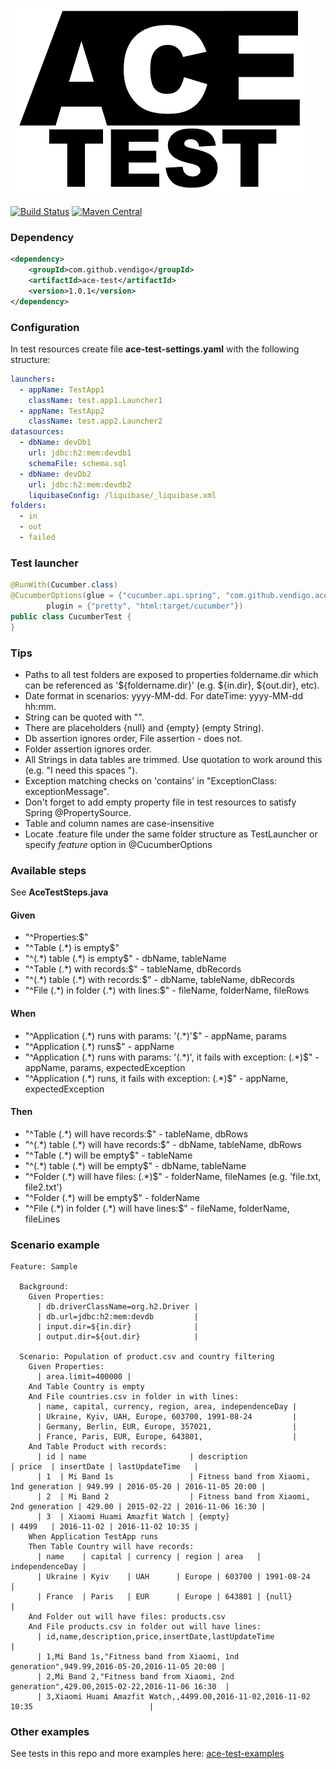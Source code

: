 ![ace-test](/ace-test-logo.png?raw=true "ace-test")

[![Build Status](https://travis-ci.org/vendigo/ace-test.svg?branch=master)](https://travis-ci.org/vendigo/ace-test)
[![Maven Central](https://img.shields.io/maven-central/v/com.github.vendigo/ace-test.svg)](http://search.maven.org/#search%7Cga%7C1%7Cace-test)

### Dependency

```xml
<dependency>
    <groupId>com.github.vendigo</groupId>
    <artifactId>ace-test</artifactId>
    <version>1.0.1</version>
</dependency>
```

### Configuration

In test resources create file **ace-test-settings.yaml** with the following structure:

```yaml
launchers:
  - appName: TestApp1
    className: test.app1.Launcher1
  - appName: TestApp2
    className: test.app2.Launcher2
datasources:
  - dbName: devDb1
    url: jdbc:h2:mem:devdb1
    schemaFile: schema.sql
  - dbName: devDb2
    url: jdbc:h2:mem:devdb2
    liquibaseConfig: /liquibase/_liquibase.xml
folders:
  - in
  - out
  - failed
```

### Test launcher

```java
@RunWith(Cucumber.class)
@CucumberOptions(glue = {"cucumber.api.spring", "com.github.vendigo.acetest.cucumber"},
        plugin = {"pretty", "html:target/cucumber"})
public class CucumberTest {
}
```

### Tips

* Paths to all test folders are exposed to properties foldername.dir which can be referenced as '${foldername.dir}'
(e.g. ${in.dir}, ${out.dir}, etc).
* Date format in scenarios: yyyy-MM-dd. For dateTime: yyyy-MM-dd hh:mm.
* String can be quoted with "".
* There are placeholders {null} and {empty} (empty String).
* Db assertion ignores order, File assertion - does not.
* Folder assertion ignores order.
* All Strings in data tables are trimmed. Use quotation to work around this (e.g. "I need this spaces   ").
* Exception matching checks on 'contains' in "ExceptionClass: exceptionMessage".
* Don't forget to add empty property file in test resources to satisfy Spring @PropertySource.
* Table and column names are case-insensitive
* Locate .feature file under the same folder structure as TestLauncher or specify *feature* option in @CucumberOptions

### Available steps

See **AceTestSteps.java**

#### Given

* "^Properties:$"
* "^Table (.\*) is empty$"
* "^(.\*) table (.\*) is empty$" - dbName, tableName
* "^Table (.*) with records:$" - tableName, dbRecords
* "^(.\*) table (.\*) with records:$" - dbName, tableName, dbRecords
* "^File (.\*) in folder (.\*) with lines:$"  - fileName, folderName, fileRows

#### When

* "^Application (.\*) runs with params: '(.\*)'$" - appName, params
* "^Application (.\*) runs$" - appName
* "^Application (.\*) runs with params: '(.\*)', it fails with exception: (.\*)$" - appName, params, expectedException
* "^Application (.\*) runs, it fails with exception: (.\*)$" - appName, expectedException

#### Then

* "^Table (.\*) will have records:$" - tableName, dbRows
* "^(.\*) table (.\*) will have records:$" - dbName, tableName, dbRows
* "^Table (.\*) will be empty$" - tableName
* "^(.\*) table (.\*) will be empty$" - dbName, tableName
* "^Folder (.\*) will have files: (.\*)$" - folderName, fileNames (e.g. 'file.txt, file2.txt')
* "^Folder (.*) will be empty$" - folderName
* "^File (.\*) in folder (.\*) will have lines:$" - fileName, folderName, fileLines

### Scenario example

```cucumber
Feature: Sample

  Background:
    Given Properties:
      | db.driverClassName=org.h2.Driver |
      | db.url=jdbc:h2:mem:devdb         |
      | input.dir=${in.dir}              |
      | output.dir=${out.dir}            |

  Scenario: Population of product.csv and country filtering
    Given Properties:
      | area.limit=400000 |
    And Table Country is empty
    And File countries.csv in folder in with lines:
      | name, capital, currency, region, area, independenceDay |
      | Ukraine, Kyiv, UAH, Europe, 603700, 1991-08-24         |
      | Germany, Berlin, EUR, Europe, 357021,                  |
      | France, Paris, EUR, Europe, 643801,                    |
    And Table Product with records:
      | id | name                       | description                              | price  | insertDate | lastUpdateTime   |
      | 1  | Mi Band 1s                 | Fitness band from Xiaomi, 1nd generation | 949.99 | 2016-05-20 | 2016-11-05 20:00 |
      | 2  | Mi Band 2                  | Fitness band from Xiaomi, 2nd generation | 429.00 | 2015-02-22 | 2016-11-06 16:30 |
      | 3  | Xiaomi Huami Amazfit Watch | {empty}                                  | 4499   | 2016-11-02 | 2016-11-02 10:35 |
    When Application TestApp runs
    Then Table Country will have records:
      | name    | capital | currency | region | area   | independenceDay |
      | Ukraine | Kyiv    | UAH      | Europe | 603700 | 1991-08-24      |
      | France  | Paris   | EUR      | Europe | 643801 | {null}          |
    And Folder out will have files: products.csv
    And File products.csv in folder out will have lines:
      | id,name,description,price,insertDate,lastUpdateTime                                        |
      | 1,Mi Band 1s,"Fitness band from Xiaomi, 1nd generation",949.99,2016-05-20,2016-11-05 20:00 |
      | 2,Mi Band 2,"Fitness band from Xiaomi, 2nd generation",429.00,2015-02-22,2016-11-06 16:30  |
      | 3,Xiaomi Huami Amazfit Watch,,4499.00,2016-11-02,2016-11-02 10:35                          |
```

### Other examples

See tests in this repo and more examples here: [ace-test-examples](https://github.com/vendigo/ace-test-examples)